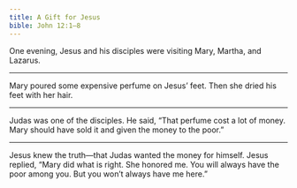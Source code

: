 ```yaml
---
title: A Gift for Jesus
bible: John 12:1–8
---
```


One evening, Jesus and his disciples were
visiting Mary, Martha, and Lazarus.

---

Mary poured some expensive perfume
on Jesus’ feet. Then she dried his feet
with her hair.

---

Judas was one of the disciples. He said,
“That perfume cost a lot of money.
Mary should have sold it and given
the money to the poor.”

---

Jesus knew the truth—that Judas wanted the
money for himself. Jesus replied, “Mary did
what is right. She honored me.
You will always have the poor among you.
But you won’t always have me here.”

